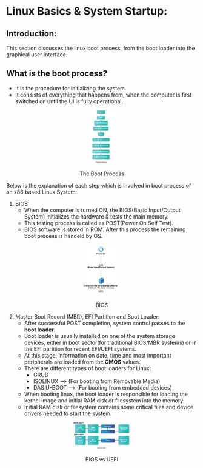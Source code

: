 # Linux Basics & System Startup:

## Introduction:

This section discusses the linux boot process, from the boot loader into the graphical user interface.

## What is the boot process?

* It is the procedure for initializing the system.
* It consists of everything that happens from, when the computer is first switched on until the UI is fully operational.
  
<p align="center"> <img src="Boot%20Process.png" alt="" width="15%" height="30%"> </p>
<p align="center">The Boot Process</p>

Below is the explanation of each step which is involved in boot process of an x86 based Linux System:
1. BIOS:
   * When the computer is turned ON, the BIOS(Basic Input/Output System) initializes the hardware & tests the main memory.
   * This testing process is called as POST(Power On Self Test).
   * BIOS software is stored in ROM. After this process the remaining boot process is handeld by OS.
  <p align="center"><img src="Boot%20Process-BIOS.png" alt="" width="20%" height="40%"></p>
  <p align="center">BIOS</p>

2. Master Boot Record (MBR), EFI Partition and Boot Loader:
   * After successful POST completion, system control passes to the **boot loader**.
   * Boot loader is usually installed on one of the system storage devices, either in boot sector(for traditional BIOS/MBR systems) or in the EFI partition for recent EFI/UEFI systems.
   * At this stage, information on date, time and most important peripherals are loaded from the **CMOS** values.
   * There are different types of boot loaders for Linux:
       * GRUB
       * ISOLINUX --> (For booting from Removable Media)
       * DAS U-BOOT --> (For booting from embedded devices)
   * When booting linux, the boot loader is responsible for loading the kernel image and initial RAM disk or filesystem into the memory.
   * Initial RAM disk or filesystem contains some critical files and device drivers needed to start the system.
  
  <p align="center"><img src="BIOS%20vs%20UEFI.png" alt="" width="30%" height="10%"></p>
  <p align="center">BIOS vs UEFI</p>
